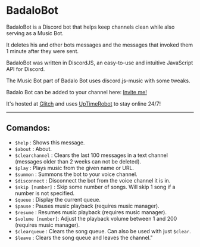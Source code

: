 # BadaloBot
BadaloBot is a Discord bot that helps keep channels clean while also serving as a Music Bot.

It deletes his and other bots messages and the messages that invoked them 1 minute after they were sent.

BadaloBot was written in DiscordJS, an easy-to-use and intuitive JavaScript API for Discord.

The Music Bot part of Badalo Bot uses discord.js-music with some tweaks.

Badalo Bot can be added to your channel here: [Invite me!](https://discordapp.com/oauth2/authorize?client_id=378358281858580490&scope=bot&permissions=8192)

It's hosted at [Glitch](https://glitch.com) and uses [UpTimeRobot](https://uptimerobot.com/) to stay online 24/7!
___
## Comandos:
* ``$help``           : Shows this message.
* ``$about``          : About.
* ``$clearchannel``   : Clears the last 100 messages in a text channel (messages older than 2 weeks can not be deleted).
* ``$play``           : Plays music from the given name or URL.
* ``$summon``         : Summons the bot to your voice channel.
* ``$disconnect``     : Disconnect the bot from the voice channel it is in.
* ``$skip [number]``  : Skip some number of songs. Will skip 1 song if a number is not specified.
* ``$queue``          : Display the current queue.
* ``$pause``          : Pauses music playback (requires music manager). 
* ``$resume``         : Resumes music playback (requires music manager).
* ``$volume [number]``: Adjust the playback volume between 1 and 200 (requires music manager).
* ``$clearqueue``     : Clears the song queue. Can also be used with just ``$clear``.
* ``$leave``          : Clears the song queue and leaves the channel."
